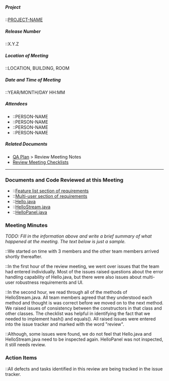<!-- markdownlint-disable-next-line first-line-h1 -->

##### Project

::[PROJECT-NAME](Home)

##### Release Number

::X.Y.Z

##### Location of Meeting

::LOCATION, BUILDING, ROOM

##### Date and Time of Meeting

::YEAR/MONTH/DAY HH:MM

##### Attendees

- ::PERSON-NAME
- ::PERSON-NAME
- ::PERSON-NAME
- ::PERSON-NAME

##### Related Documents

- [QA Plan](QA-Plan) > Review Meeting Notes
- [Review Meeting Checklists](Review-Meeting-Checklists)

---

### Documents and Code Reviewed at this Meeting

- ::[Feature list section of requirements](#tbd)
- ::[Multi-user section of requirements](#tbd)
- ::[Hello.java](/source/browse/PROJECT-NAME/src/Hello.java)
- ::[HelloStream.java](/source/browse/PROJECT-NAME/src/HelloStream.java)
- ::[HelloPanel.java](/source/browse/PROJECT-NAME/src/HelloPanel.java)

### Meeting Minutes

_TODO: Fill in the information above and write a brief summary of what
happened at the meeting. The text below is just a sample._

::We started on time with 3 members and the other team members arrived
shortly thereafter.

::In the first hour of the review meeting, we went over issues that the
team had entered individually. Most of the issues raised questions about
the error handling capability of Hello.java, but there were also issues
about multi-user robustness requirements and UI.

::In the second hour, we read through all of the methods of
HelloStream.java. All team members agreed that they understood each
method and thought is was correct before we moved on to the next method.
We raised issues of consistency between the constructors in that class
and other classes. The checklist was helpful in identifying the fact
that we needed to implement hash() and equals(). All raised issues were
entered into the issue tracker and marked with the word "review".

::Although, some issues were found, we do not feel that Hello.java and
HelloStream.java need to be inspected again. HelloPanel was not
inspected, it still needs review.

### Action Items

::All defects and tasks identified in this review are being tracked in the
issue tracker.
